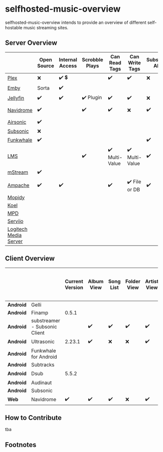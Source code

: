 
# selfhosted-music-overview

selfhosted-music-overview intends to provide an overview of different self-hostable music streaming sites.




## Server Overview



|                                                                 | Open Source | Internal Access | Scrobble Plays | Can Read Tags    | Can Write Tags   | Subsonic API | Can Share Music | Multi-User Support | Multi-Library Support | Smart Playlists | Heart/Favorites | 5 Star Rating | Replay Gain | Demo                                                                                                          | Transcode |
| --------------------------------------------------------------- | ----------- | --------------- | ------------- | ---------------- | ---------------- | ------------ | --------------- | ----------------- | -------------------- | --------------- | --------------- | ------------- | ----------- | ------------------------------------------------------------------------------------------------------------- | --------- |
| [Plex](https://github.com/plexinc/)                             | :x:          | :heavy_check_mark: :heavy_dollar_sign:       |               | :heavy_check_mark:              | :heavy_check_mark:              | :x:           | :heavy_check_mark: :heavy_dollar_sign:       | :heavy_check_mark:               | :heavy_check_mark:                  | :heavy_check_mark:             | :heavy_check_mark:             |               |             | [:heavy_check_mark:](https://app.plex.tv/desktop/#!/)                                                                        |           |
| [Emby](https://github.com/MediaBrowser/Emby)                    | Sorta       | :heavy_check_mark:             |               |                  |                  |              |                 |                   |                      |                 |                 |               |             |                                                                                                               |           |
| [Jellyfin](https://jellyfin.org/)                               | :heavy_check_mark:         | :heavy_check_mark:             | :heavy_check_mark: Plugin   | :heavy_check_mark:              | :heavy_check_mark:              | :x:           | :heavy_check_mark:             | :heavy_check_mark:               | :heavy_check_mark:                  | :x:              | :heavy_check_mark:             | :x:            | :x:          | [:heavy_check_mark:](https://demo.jellyfin.org/stable/web/index.html#!/login.html?serverid=713dc3fe952b438fa70ed35e4ef0525a) | :heavy_check_mark:       |
| [Navidrome](https://github.com/navidrome)                       | :heavy_check_mark:         |                 | :heavy_check_mark:           | :heavy_check_mark:              | :x:               | :heavy_check_mark:          | :heavy_check_mark:             | :heavy_check_mark:               | :x: Future           | :x: Future      | :heavy_check_mark:             | :heavy_check_mark:           | :heavy_check_mark:         | [:heavy_check_mark:](https://www.navidrome.org/demo/)                                                                        | :heavy_check_mark:       |
| [Airsonic](https://airsonic.github.io/)                         | :heavy_check_mark:         |                 |               |                  |                  |              |                 |                   |                      |                 |                 |               |             |                                                                                                               |           |
| [Subsonic](https://github.com/subsonic)                         | :x:          |                 |               |                  |                  |              |                 |                   |                      |                 |                 |               |             |                                                                                                               |           |
| [Funkwhale](https://funkwhale.audio/)                           | :heavy_check_mark:         |                 |               |                  |                  | :heavy_check_mark:          | :heavy_check_mark:             |                   |                      |                 |                 |               |             |                                                                                                               |           |
| [LMS](https://github.com/epoupon/lms)                           |             |                 | :heavy_check_mark:           | :heavy_check_mark: Multi-Value | :heavy_check_mark: Multi-Value | :heavy_check_mark:          |                 | :heavy_check_mark:               |                      | :heavy_check_mark:             | :heavy_check_mark:             |               |             | [:heavy_check_mark:](https://lms.demo.poupon.io/)                                                                            |           |
| [mStream](https://mstream.io/)                                  | :heavy_check_mark:         |                 |               |                  |                  |              | :heavy_check_mark:             |                   |                      | :x:              |                 | :heavy_check_mark:           | :heavy_check_mark:         | [:heavy_check_mark:](https://demo.mstream.io/?)                                                                              | :heavy_check_mark:       |
| [Ampache](https://ampache.org/)                                 | :heavy_check_mark:         | :heavy_check_mark:             |               | :heavy_check_mark:              | :heavy_check_mark: File or DB  | :heavy_check_mark:          |                 | :heavy_check_mark:               |                      | :heavy_check_mark:             | :heavy_check_mark:             | :heavy_check_mark:           |             | :heavy_check_mark:                                                                                                           | :heavy_check_mark:       |
| [Mopidy](https://docs.mopidy.com/)                              |             |                 |               |                  |                  |              |                 |                   |                      |                 |                 |               |             |                                                                                                               |           |
| [Koel](https://koel.dev/)                                       |             |                 |               |                  |                  |              |                 |                   |                      |                 |                 |               |             |                                                                                                               |           |
| [MPD](https://www.musicpd.org/)                                 |             |                 |               |                  |                  |              |                 |                   |                      |                 |                 |               |             |                                                                                                               |           |
| [Serviio](https://www.serviio.org/)                             |             |                 |               |                  |                  |              |                 |                   |                      |                 |                 |               |             |                                                                                                               |           |
| [Logitech Media Server](https://www.mysqueezebox.com/download)  |             |                 |               |                  |                  |              |                 |                   |                      |                 |                 |               |             |                                                                                                               |           |



## Client Overview



|             |                               | Current Version | Album View | Song List | Folder View | Artist View | Genre View | List by decade | List by year | Playlist Support | Most Played Song | Most Played Album | Recently Played Song | Recently Played Album | Recently Added Song | Recently Added Album | Offline Mode | Download Music | Podcasts | Last.FM Scrobbling | Similar Songs | Show Top songs of an artist | Shuffle Play | Favourites / Starred / Bookmark | 5 Stars | Search function | Chromecast Support | Android Auto | mp3 | opus | flac | Dark Mode | Themeable | License | Open Source | Price Tag | Smart Recommendations | Link                                                                                             |
| ----------- | ----------------------------- | --------------- | ---------- | --------- | ----------- | ----------- | ---------- | -------------- | ------------ | ---------------- | ---------------- | ----------------- | -------------------- | --------------------- | ------------------- | -------------------- | ------------ | -------------- | -------- | ------------------ | ------------- | --------------------------- | ------------ | ------------------------------- | ------- | --------------- | ------------------ | ------------ | --- | ---- | ---- | --------- | --------- | ------- | ----------- | --------- | --------------------- | ------------------------------------------------------------------------------------------------ |
| **Android** | Gelli                         |                 |            |           |             |             |            |                |              |                  |                  |                   |                      |                       |                     |                      |              |                |          |                    |               |                             |              |                                 |         |                 |                    |              |     |      |      |           |           |         |             |           |                       |                                                                                                  |
| **Android** | Finamp                        | 0.5.1           |            |           |             |             |            |                |              |                  |                  |                   |                      |                       |                     |                      |              |                |          |                    |               |                             |              |                                 |         |                 |                    |              |     |      |      |           |           |         |             |           |                       |                                                                                                  |
| **Android** | substreamer - Subsonic Client |                 | :heavy_check_mark:        | :heavy_check_mark:       | :heavy_check_mark:         | :heavy_check_mark:         |            | :heavy_check_mark:            | :x:           | :heavy_check_mark:              |                  |                   |                      |                       |                     |                      | :heavy_check_mark:          | :heavy_check_mark:            | :heavy_check_mark:      | :heavy_check_mark:                | :heavy_check_mark:           | :heavy_check_mark:                         | :heavy_check_mark:          | :heavy_check_mark:                             | :x:      | :heavy_check_mark:             |                    |              | :heavy_check_mark: | :heavy_check_mark:  | ?    | :heavy_check_mark:       | :x:        |         | :x:          | free      | :heavy_check_mark:                   | [Substreamer](https://play.google.com/store/apps/details?id=com.ghenry22.substream2&hl=en&gl=US) |
| **Android** | Ultrasonic                    | 2.23.1          | :heavy_check_mark:        | :x:        | :x:          | :heavy_check_mark:         | :x:         | :x:             | :heavy_check_mark:          | :heavy_check_mark:              | :x:               | :heavy_check_mark:               | :x:                   | :heavy_check_mark:                   | :x:                  | :heavy_check_mark:                  | :x:           | :heavy_check_mark:            |          | :heavy_check_mark:                |               |                             | :heavy_check_mark:          | :heavy_check_mark:                             | :heavy_check_mark:     | :heavy_check_mark:             | :x:                 | :x:           | :heavy_check_mark: |      | :heavy_check_mark:  | :heavy_check_mark:       |           |         |             |           |                       |                                                                                                  |
| **Android** | Funkwhale for Android         |                 |            |           |             |             |            |                |              |                  |                  |                   |                      |                       |                     |                      |              |                |          |                    |               |                             |              |                                 |         |                 |                    |              |     |      |      |           |           |         |             |           |                       |                                                                                                  |
| **Android** | Subtracks                     |                 |            |           |             |             |            |                |              |                  |                  |                   |                      |                       |                     |                      |              |                |          |                    |               |                             |              |                                 |         |                 |                    |              |     |      |      |           |           |         |             |           |                       |                                                                                                  |
| **Android** | Dsub                          | 5.5.2           |            |           |             |             |            |                |              |                  |                  |                   |                      |                       |                     |                      |              |                |          |                    |               |                             |              |                                 |         |                 | :heavy_check_mark:                |              |     |      |      |           |           |         |             |           |                       |                                                                                                  |
| **Android** | Audinaut                      |                 |            |           |             |             |            |                |              |                  |                  |                   |                      |                       |                     |                      |              |                |          |                    |               |                             |              |                                 |         |                 |                    |              |     |      |      |           |           |         |             |           |                       |                                                                                                  |
| **Android** | Subsonic                      |                 |            |           |             |             |            |                |              |                  |                  |                   |                      |                       |                     |                      |              |                |          |                    |               |                             |              |                                 |         |                 |                    |              |     |      |      |           |           |         |             |           |                       |                                                                                                  |
| **Web**     | Navidrome                     | :heavy_check_mark:             | :heavy_check_mark:        | :heavy_check_mark:       | :x:          | :heavy_check_mark:         | :heavy_check_mark:        | :x:             | :heavy_check_mark:          | :heavy_check_mark:              | :heavy_check_mark:              | :heavy_check_mark:               | :heavy_check_mark:                  | :heavy_check_mark:                   | :heavy_check_mark:                 | :heavy_check_mark:                  | :x:           | :heavy_check_mark:            | :x:       | :heavy_check_mark:                | :x:            | :x:                          | :heavy_check_mark:          | :heavy_check_mark:                             | :x:      | :heavy_check_mark:             |                    |              | :heavy_check_mark: | :heavy_check_mark:  | :heavy_check_mark:  | :heavy_check_mark:       | :heavy_check_mark:       | GPL3    | :heavy_check_mark:         | free      | :x:                    | [Navidrome](https://github.com/navidrome)                                                        |

## How to Contribute

tba

## Footnotes

